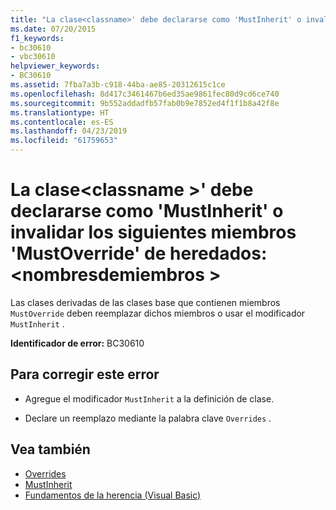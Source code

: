 ```yaml
---
title: "La clase<classname>' debe declararse como 'MustInherit' o invalidar los siguientes miembros 'MustOverride' de heredados: < nombresdemiembros >"
ms.date: 07/20/2015
f1_keywords:
- bc30610
- vbc30610
helpviewer_keywords:
- BC30610
ms.assetid: 7fba7a3b-c918-44ba-ae85-20312615c1ce
ms.openlocfilehash: 8d417c3461467b6ed35ae9861fec80d9cd6ce740
ms.sourcegitcommit: 9b552addadfb57fab0b9e7852ed4f1f1b8a42f8e
ms.translationtype: HT
ms.contentlocale: es-ES
ms.lasthandoff: 04/23/2019
ms.locfileid: "61759653"
---
```

# <a name="class-classname-must-either-be-declared-mustinherit-or-override-the-following-inherited-mustoverride-members-membernames"></a>La clase\<classname >' debe declararse como 'MustInherit' o invalidar los siguientes miembros 'MustOverride' de heredados: \<nombresdemiembros >
Las clases derivadas de las clases base que contienen miembros `MustOverride` deben reemplazar dichos miembros o usar el modificador `MustInherit` .  
  
 **Identificador de error:** BC30610  
  
## <a name="to-correct-this-error"></a>Para corregir este error  
  
- Agregue el modificador `MustInherit` a la definición de clase.  
  
- Declare un reemplazo mediante la palabra clave `Overrides` .  
  
## <a name="see-also"></a>Vea también

- [Overrides](../../visual-basic/language-reference/modifiers/overrides.md)
- [MustInherit](../../visual-basic/language-reference/modifiers/mustinherit.md)
- [Fundamentos de la herencia (Visual Basic)](~/docs/visual-basic/programming-guide/language-features/objects-and-classes/inheritance-basics.md)
